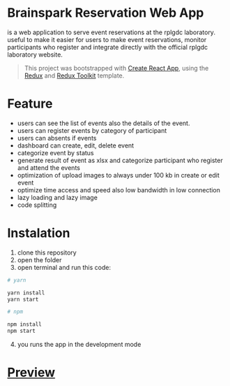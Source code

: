 # Brainspark Reservation Web App

is a web application to serve event reservations at the rplgdc laboratory. useful to make it easier for users to make event reservations, monitor participants who register and integrate directly with the official rplgdc laboratory website. 
<br>

> This project was bootstrapped with [Create React App](https://github.com/facebook/create-react-app), using the [Redux](https://redux.js.org/) and [Redux Toolkit](https://redux-toolkit.js.org/) template.

# Feature

- users can see the list of events also the details of the event.
- users can register events by category of participant
- users can absents if events
- dashboard can create, edit, delete event
- categorize event by status
- generate result of event as xlsx and categorize participant who register and attend the events
- optimization of upload images to always under 100 kb in create or edit event
- optimize time access and speed also low bandwidth in low connection
- lazy loading and lazy image
- code splitting




# Instalation

1. clone this repository
2. open the folder
3. open terminal and run this code: 
```bash
# yarn 

yarn install
yarn start

# npm

npm install
npm start
```
4. you runs the app in the development mode

# [Preview](https://rplgdc-brainspark.vercel.app)
<br>





